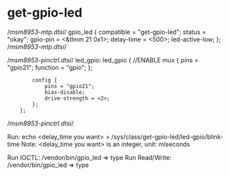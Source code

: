 # get-gpio-led
/*msm8953-mtp.dtsi*/
	gpio_led {
		compatible = "get-gpio-led";
		status = "okay";
		gpio-pin = <&tlmm 21 0x1>;
		delay-time = <500>;
		led-active-low;
	};
/*msm8953-mtp.dtsi*/

/*msm8953-pinctrl.dtsi*/
		led_gpio: led_gpio {
			//ENABLE
			mux {
				pins = "gpio21";
				function = "gpio";
			};

			config {
				pins = "gpio21";
				bias-disable;
				drive-strength = <2>;
			};
		};
/*msm8953-pinctrl.dtsi*/


Run: echo <delay_time you want> > /sys/class/get-gpio-led/led-gpio/blink-time
Note: <delay_time you want> is an integer, unit: mlseconds

Run IOCTL: /vendor/bin/gpio_led => type <Delay-time>
Run Read/Write: /vendor/bin/gpio_led => type <Delay-time>

